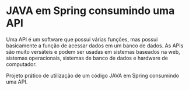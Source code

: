 # JAVA em Spring consumindo uma API
Uma API é um software que possui várias funções, 
mas possui basicamente a função de acessar dados em um banco de dados. 
As APIs são muito versáteis e podem ser usadas em sistemas baseados na web, 
sistemas operacionais, sistemas de banco de dados e hardware de computador. 

Projeto prático de utilização de um código JAVA em Spring consumindo uma API.

